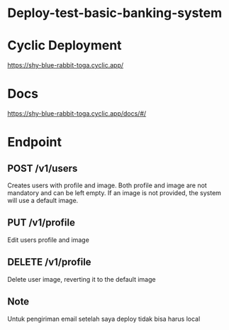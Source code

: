 # Deploy-test-basic-banking-system

# Cyclic Deployment

https://shy-blue-rabbit-toga.cyclic.app/

# Docs

https://shy-blue-rabbit-toga.cyclic.app/docs/#/

# Endpoint

## POST /v1/users

Creates users with profile and image. Both profile and image are not mandatory and can be left empty. If an image is not provided, the system will use a default image.

## PUT /v1/profile

Edit users profile and image

## DELETE /v1/profile

Delete user image, reverting it to the default image

## Note

Untuk pengiriman email setelah saya deploy tidak bisa harus local
